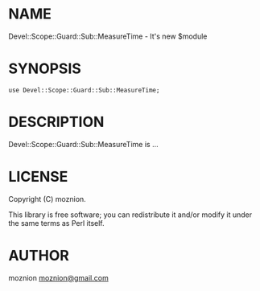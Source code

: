 # NAME

Devel::Scope::Guard::Sub::MeasureTime - It's new $module

# SYNOPSIS

    use Devel::Scope::Guard::Sub::MeasureTime;

# DESCRIPTION

Devel::Scope::Guard::Sub::MeasureTime is ...

# LICENSE

Copyright (C) moznion.

This library is free software; you can redistribute it and/or modify
it under the same terms as Perl itself.

# AUTHOR

moznion <moznion@gmail.com>
